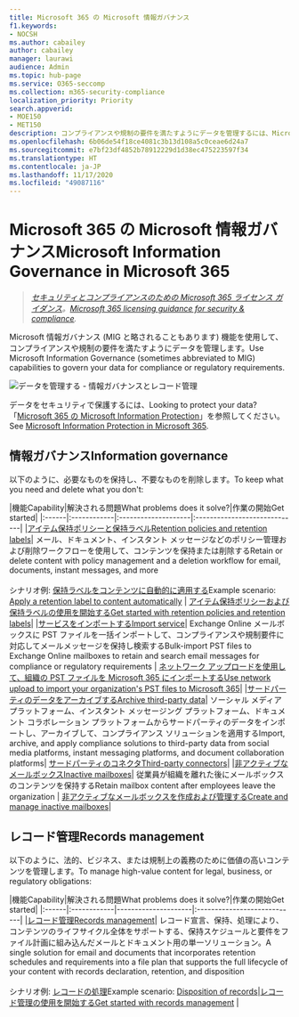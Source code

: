 ```yaml
---
title: Microsoft 365 の Microsoft 情報ガバナンス
f1.keywords:
- NOCSH
ms.author: cabailey
author: cabailey
manager: laurawi
audience: Admin
ms.topic: hub-page
ms.service: O365-seccomp
ms.collection: m365-security-compliance
localization_priority: Priority
search.appverid:
- MOE150
- MET150
description: コンプライアンスや規制の要件を満たすようにデータを管理するには、Microsoft 情報ガバナンス機能を実装します。
ms.openlocfilehash: 6b06de54f18ce4081c3b13d108a5c0ceae6d24a7
ms.sourcegitcommit: e7bf23df4852b78912229d1d38ec475223597f34
ms.translationtype: HT
ms.contentlocale: ja-JP
ms.lasthandoff: 11/17/2020
ms.locfileid: "49087116"
---
```

# <a name="microsoft-information-governance-in-microsoft-365"></a><span data-ttu-id="c3d17-103">Microsoft 365 の Microsoft 情報ガバナンス</span><span class="sxs-lookup"><span data-stu-id="c3d17-103">Microsoft Information Governance in Microsoft 365</span></span>

><span data-ttu-id="c3d17-104">*[セキュリティとコンプライアンスのための Microsoft 365 ライセンス ガイダンス](https://aka.ms/ComplianceSD)。*</span><span class="sxs-lookup"><span data-stu-id="c3d17-104">*[Microsoft 365 licensing guidance for security & compliance](https://aka.ms/ComplianceSD).*</span></span>

<span data-ttu-id="c3d17-105">Microsoft 情報ガバナンス (MIG と略されることもあります) 機能を使用して、コンプライアンスや規制の要件を満たすようにデータを管理します。</span><span class="sxs-lookup"><span data-stu-id="c3d17-105">Use Microsoft Information Governance (sometimes abbreviated to MIG) capabilities to govern your data for compliance or regulatory requirements.</span></span>

![データを管理する - 情報ガバナンスとレコード管理](../media/information-governance-records-management.png)

<span data-ttu-id="c3d17-107">データをセキュリティで保護するには、</span><span class="sxs-lookup"><span data-stu-id="c3d17-107">Looking to protect your data?</span></span> <span data-ttu-id="c3d17-108">「[Microsoft 365 の Microsoft Information Protection](information-protection.md)」を参照してください。</span><span class="sxs-lookup"><span data-stu-id="c3d17-108">See [Microsoft Information Protection in Microsoft 365](information-protection.md).</span></span>

## <a name="information-governance"></a><span data-ttu-id="c3d17-109">情報ガバナンス</span><span class="sxs-lookup"><span data-stu-id="c3d17-109">Information governance</span></span>

<span data-ttu-id="c3d17-110">以下のように、必要なものを保持し、不要なものを削除します。</span><span class="sxs-lookup"><span data-stu-id="c3d17-110">To keep what you need and delete what you don't:</span></span>
 
|<span data-ttu-id="c3d17-111">機能</span><span class="sxs-lookup"><span data-stu-id="c3d17-111">Capability</span></span>|<span data-ttu-id="c3d17-112">解決される問題</span><span class="sxs-lookup"><span data-stu-id="c3d17-112">What problems does it solve?</span></span>|<span data-ttu-id="c3d17-113">作業の開始</span><span class="sxs-lookup"><span data-stu-id="c3d17-113">Get started</span></span>|
|:------|:------------|:--------------------|:-----------------------------|
|[<span data-ttu-id="c3d17-114">アイテム保持ポリシーと保持ラベル</span><span class="sxs-lookup"><span data-stu-id="c3d17-114">Retention policies and retention labels</span></span>](retention.md)| <span data-ttu-id="c3d17-115">メール、ドキュメント、インスタント メッセージなどのポリシー管理および削除ワークフローを使用して、コンテンツを保持または削除する</span><span class="sxs-lookup"><span data-stu-id="c3d17-115">Retain or delete content with policy management and a deletion workflow for email, documents, instant messages, and more</span></span> <br /><br /><span data-ttu-id="c3d17-116">シナリオ例: [保持ラベルをコンテンツに自動的に適用する](apply-retention-labels-automatically.md)</span><span class="sxs-lookup"><span data-stu-id="c3d17-116">Example scenario: [Apply a retention label to content automatically](apply-retention-labels-automatically.md)</span></span> | [<span data-ttu-id="c3d17-117">アイテム保持ポリシーおよび保持ラベルの使用を開始する</span><span class="sxs-lookup"><span data-stu-id="c3d17-117">Get started with retention policies and retention labels</span></span>](get-started-with-retention.md)|
|[<span data-ttu-id="c3d17-118">サービスをインポートする</span><span class="sxs-lookup"><span data-stu-id="c3d17-118">Import service</span></span>](importing-pst-files-to-office-365.md)| <span data-ttu-id="c3d17-119">Exchange Online メールボックスに PST ファイルを一括インポートして、コンプライアンスや規制要件に対応してメールメッセージを保持し検索する</span><span class="sxs-lookup"><span data-stu-id="c3d17-119">Bulk-import PST files to Exchange Online mailboxes to retain and search email messages for compliance or regulatory requirements</span></span> | [<span data-ttu-id="c3d17-120">ネットワーク アップロードを使用して、組織の PST ファイルを Microsoft 365 にインポートする</span><span class="sxs-lookup"><span data-stu-id="c3d17-120">Use network upload to import your organization's PST files to Microsoft 365</span></span>](use-network-upload-to-import-pst-files.md)|
|[<span data-ttu-id="c3d17-121">サードパーティのデータをアーカイブする</span><span class="sxs-lookup"><span data-stu-id="c3d17-121">Archive third-party data</span></span>](archiving-third-party-data.md)| <span data-ttu-id="c3d17-122">ソーシャル メディア プラットフォーム、インスタント メッセージング プラットフォーム、ドキュメント コラボレーション プラットフォームからサードパーティのデータをインポートし、アーカイブして、コンプライアンス ソリューションを適用する</span><span class="sxs-lookup"><span data-stu-id="c3d17-122">Import, archive, and apply compliance solutions to third-party data from social media platforms, instant messaging platforms, and document collaboration platforms</span></span>| [<span data-ttu-id="c3d17-123">サードパーティのコネクタ</span><span class="sxs-lookup"><span data-stu-id="c3d17-123">Third-party connectors</span></span>](archiving-third-party-data.md#third-party-data-connectors)|
|[<span data-ttu-id="c3d17-124">非アクティブなメールボックス</span><span class="sxs-lookup"><span data-stu-id="c3d17-124">Inactive mailboxes</span></span>](inactive-mailboxes-in-office-365.md)| <span data-ttu-id="c3d17-125">従業員が組織を離れた後にメールボックスのコンテンツを保持する</span><span class="sxs-lookup"><span data-stu-id="c3d17-125">Retain mailbox content after employees leave the organization</span></span> | [<span data-ttu-id="c3d17-126">非アクティブなメールボックスを作成および管理する</span><span class="sxs-lookup"><span data-stu-id="c3d17-126">Create and manage inactive mailboxes</span></span>](create-and-manage-inactive-mailboxes.md)|

## <a name="records-management"></a><span data-ttu-id="c3d17-127">レコード管理</span><span class="sxs-lookup"><span data-stu-id="c3d17-127">Records management</span></span>

<span data-ttu-id="c3d17-128">以下のように、法的、ビジネス、または規制上の義務のために価値の高いコンテンツを管理します。</span><span class="sxs-lookup"><span data-stu-id="c3d17-128">To manage high-value content for legal, business, or regulatory obligations:</span></span>

|<span data-ttu-id="c3d17-129">機能</span><span class="sxs-lookup"><span data-stu-id="c3d17-129">Capability</span></span>|<span data-ttu-id="c3d17-130">解決される問題</span><span class="sxs-lookup"><span data-stu-id="c3d17-130">What problems does it solve?</span></span>|<span data-ttu-id="c3d17-131">作業の開始</span><span class="sxs-lookup"><span data-stu-id="c3d17-131">Get started</span></span>|
|:------|:------------|---------------------|:----------------------------|
|[<span data-ttu-id="c3d17-132">レコード管理</span><span class="sxs-lookup"><span data-stu-id="c3d17-132">Records management</span></span>](records-management.md)| <span data-ttu-id="c3d17-133">レコード宣言、保持、処理により、コンテンツのライフサイクル全体をサポートする、保持スケジュールと要件をファイル計画に組み込んだメールとドキュメント用の単一ソリューション。</span><span class="sxs-lookup"><span data-stu-id="c3d17-133">A single solution for email and documents that incorporates retention schedules and requirements into a file plan that supports the full lifecycle of your content with records declaration, retention, and disposition</span></span> <br /><br /><span data-ttu-id="c3d17-134">シナリオ例: [ レコードの処理](disposition.md#disposition-of-records)</span><span class="sxs-lookup"><span data-stu-id="c3d17-134">Example scenario: [Disposition of records](disposition.md#disposition-of-records)</span></span>|[<span data-ttu-id="c3d17-135">レコード管理の使用を開始する</span><span class="sxs-lookup"><span data-stu-id="c3d17-135">Get started with records management</span></span>](get-started-with-records-management.md) |

